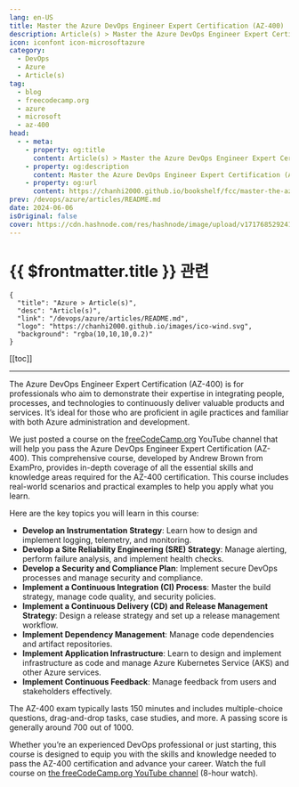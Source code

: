 ```yaml
---
lang: en-US
title: Master the Azure DevOps Engineer Expert Certification (AZ-400)
description: Article(s) > Master the Azure DevOps Engineer Expert Certification (AZ-400)
icon: iconfont icon-microsoftazure
category: 
  - DevOps
  - Azure
  - Article(s)
tag: 
  - blog
  - freecodecamp.org
  - azure
  - microsoft
  - az-400
head:
  - - meta:
    - property: og:title
      content: Article(s) > Master the Azure DevOps Engineer Expert Certification (AZ-400)
    - property: og:description
      content: Master the Azure DevOps Engineer Expert Certification (AZ-400)
    - property: og:url
      content: https://chanhi2000.github.io/bookshelf/fcc/master-the-azure-devops-engineer-expert-certification-az-400.html
prev: /devops/azure/articles/README.md
date: 2024-06-06
isOriginal: false
cover: https://cdn.hashnode.com/res/hashnode/image/upload/v1717685292411/87c8d3d3-50e3-4561-a807-98f4bbcc170e.png
---
```


# {{ $frontmatter.title }} 관련

```component VPCard
{
  "title": "Azure > Article(s)",
  "desc": "Article(s)",
  "link": "/devops/azure/articles/README.md",
  "logo": "https://chanhi2000.github.io/images/ico-wind.svg",
  "background": "rgba(10,10,10,0.2)"
}
```

[[toc]]

---

<SiteInfo
  name="Master the Azure DevOps Engineer Expert Certification (AZ-400)"
  desc="The Azure DevOps Engineer Expert Certification (AZ-400) is for professionals who aim to demonstrate their expertise in integrating people, processes, and technologies to continuously deliver valuable products and services. It’s ideal for those who ar..."
  url="https://freecodecamp.org/news/master-the-azure-devops-engineer-expert-certification-az-400/"
  logo="https://cdn.freecodecamp.org/universal/favicons/favicon.ico"
  preview="https://cdn.hashnode.com/res/hashnode/image/upload/v1717685292411/87c8d3d3-50e3-4561-a807-98f4bbcc170e.png"/>

The Azure DevOps Engineer Expert Certification (AZ-400) is for professionals who aim to demonstrate their expertise in integrating people, processes, and technologies to continuously deliver valuable products and services. It’s ideal for those who are proficient in agile practices and familiar with both Azure administration and development.

We just posted a course on the [<VPIcon icon="fa-brands fa-free-code-camp"/>freeCodeCamp.org](http://freeCodeCamp.org) YouTube channel that will help you pass the Azure DevOps Engineer Expert Certification (AZ-400). This comprehensive course, developed by Andrew Brown from ExamPro, provides in-depth coverage of all the essential skills and knowledge areas required for the AZ-400 certification. This course includes real-world scenarios and practical examples to help you apply what you learn.

Here are the key topics you will learn in this course:

- **Develop an Instrumentation Strategy**: Learn how to design and implement logging, telemetry, and monitoring.
- **Develop a Site Reliability Engineering (SRE) Strategy**: Manage alerting, perform failure analysis, and implement health checks.
- **Develop a Security and Compliance Plan**: Implement secure DevOps processes and manage security and compliance.
- **Implement a Continuous Integration (CI) Process**: Master the build strategy, manage code quality, and security policies.
- **Implement a Continuous Delivery (CD) and Release Management Strategy**: Design a release strategy and set up a release management workflow.
- **Implement Dependency Management**: Manage code dependencies and artifact repositories.
- **Implement Application Infrastructure**: Learn to design and implement infrastructure as code and manage Azure Kubernetes Service (AKS) and other Azure services.
- **Implement Continuous Feedback**: Manage feedback from users and stakeholders effectively.

The AZ-400 exam typically lasts 150 minutes and includes multiple-choice questions, drag-and-drop tasks, case studies, and more. A passing score is generally around 700 out of 1000.

Whether you’re an experienced DevOps professional or just starting, this course is designed to equip you with the skills and knowledge needed to pass the AZ-400 certification and advance your career. Watch the full course on [<VPIcon icon="fa-brands fa-youtube"/>the freeCodeCamp.org YouTube channel](https://youtu.be/11KT1hPNkY4) (8-hour watch).

<VidStack src="youtube/11KT1hPNkY4" />

